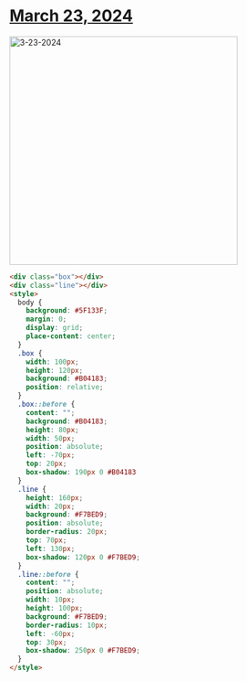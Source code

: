 # [March 23, 2024](https://cssbattle.dev/play/avFxQqBVe1bdhc1utxnq)

<img src="https://firebasestorage.googleapis.com/v0/b/cssbattleapp.appspot.com/o/user%2Fummd3POvEDfFyeFvVdOMG3OOrwE2%2Ftargets%2Ftarget_lRXeTMY@2x.png?alt=media" width="400" alt="3-23-2024" />

```html
<div class="box"></div>
<div class="line"></div>
<style>
  body {
    background: #5F133F;
    margin: 0;
    display: grid;
    place-content: center;
  }
  .box {
    width: 100px;
    height: 120px;
    background: #B04183;
    position: relative;
  }
  .box::before {
    content: "";
    background: #B04183;
    height: 80px;
    width: 50px;
    position: absolute;
    left: -70px;
    top: 20px;
    box-shadow: 190px 0 #B04183
  }
  .line {
    height: 160px;
    width: 20px;
    background: #F7BED9;
    position: absolute;
    border-radius: 20px;
    top: 70px;
    left: 130px;
    box-shadow: 120px 0 #F7BED9;
  }
  .line::before {
    content: "";
    position: absolute;
    width: 10px;
    height: 100px;
    background: #F7BED9;
    border-radius: 10px;
    left: -60px;
    top: 30px;
    box-shadow: 250px 0 #F7BED9;
  }
</style>

```
